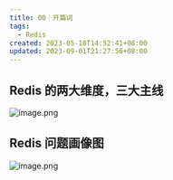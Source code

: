```yaml
---
title: 00｜开篇词
tags:
  - Redis
created: 2023-05-18T14:52:41+08:00
updated: 2023-09-01T21:27:56+08:00
---
```


## Redis 的两大维度，三大主线

![image.png](https://cdn.jsdelivr.net/gh/11ze/static/images/redis-01-1.png)

## Redis 问题画像图

![image.png](https://cdn.jsdelivr.net/gh/11ze/static/images/redis-01-2.png)
